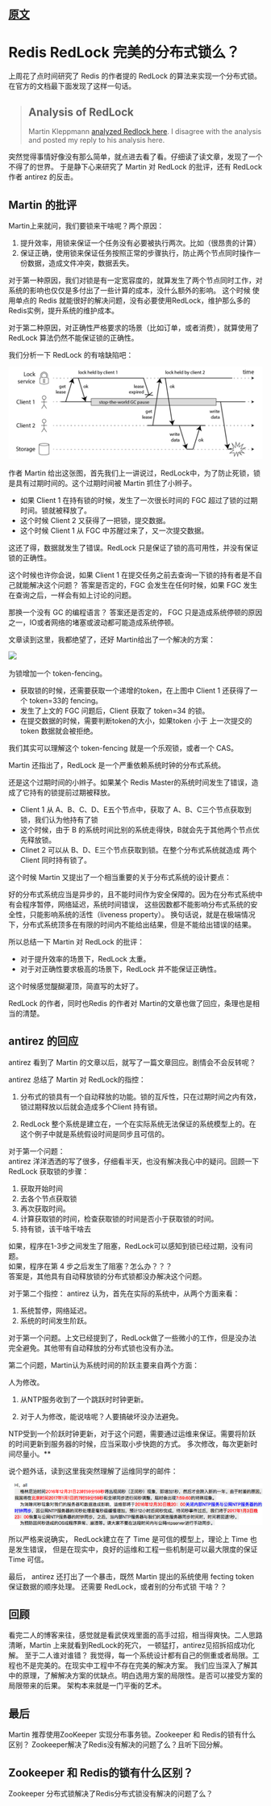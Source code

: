 ## [原文](https://xilidou.com/2017/10/29/Redis-RedLock-%E5%AE%8C%E7%BE%8E%E7%9A%84%E5%88%86%E5%B8%83%E5%BC%8F%E9%94%81%E4%B9%88%EF%BC%9F/)

# Redis RedLock 完美的分布式锁么？


上周花了点时间研究了 Redis 的作者提的 RedLock 的算法来实现一个分布式锁。在官方的文档最下面发现了这样一句话。

> ## Analysis of RedLock
> Martin Kleppmann [analyzed Redlock here](http://martin.kleppmann.com/2016/02/08/how-to-do-distributed-locking.html).
I disagree with the analysis and posted my reply to his analysis here.

突然觉得事情好像没有那么简单，就点进去看了看。仔细读了读文章，发现了一个不得了的世界。
于是静下心来研究了 Martin 对 RedLock 的批评，还有 RedLock 作者 antirez 的反击。

## Martin 的批评
Martin上来就问，我们要锁来干啥呢？两个原因：

1. 提升效率，用锁来保证一个任务没有必要被执行两次。比如（很昂贵的计算）
2. 保证正确，使用锁来保证任务按照正常的步骤执行，防止两个节点同时操作一份数据，造成文件冲突，数据丢失。

对于第一种原因，我们对锁是有一定宽容度的，就算发生了两个节点同时工作，对系统的影响也仅仅是多付出了一些计算的成本，没什么额外的影响。
这个时候 使用单点的 Redis 就能很好的解决问题，没有必要使用RedLock，维护那么多的Redis实例，提升系统的维护成本。

对于第二种原因，对正确性严格要求的场景（比如订单，或者消费），就算使用了 RedLock 算法仍然不能保证锁的正确性。

我们分析一下 RedLock 的有啥缺陷吧：

![](../../images/redis/unsafe-lock.png)

作者 Martin 给出这张图，首先我们上一讲说过，RedLock中，为了防止死锁，锁是具有过期时间的。这个过期时间被 Martin 抓住了小辫子。

- 如果 Client 1 在持有锁的时候，发生了一次很长时间的 FGC 超过了锁的过期时间。锁就被释放了。
- 这个时候 Client 2 又获得了一把锁，提交数据。
- 这个时候 Client 1 从 FGC 中苏醒过来了，又一次提交数据。

这还了得，数据就发生了错误。RedLock 只是保证了锁的高可用性，并没有保证锁的正确性。

这个时候也许你会说，如果 Client 1 在提交任务之前去查询一下锁的持有者是不自己就能解决这个问题？
答案是否定的，FGC 会发生在任何时候，如果 FGC 发生在查询之后，一样会有如上讨论的问题。

那换一个没有 GC 的编程语言？
答案还是否定的， FGC 只是造成系统停顿的原因之一，IO或者网络的堵塞或波动都可能造成系统停顿。

文章读到这里，我都绝望了，还好 Martin给出了一个解决的方案：

![](../../../images/redis/unsafe-lock-2.png)

为锁增加一个 token-fencing。

- 获取锁的时候，还需要获取一个递增的token，在上图中 Client 1 还获得了一个 token=33的 fencing。
- 发生了上文的 FGC 问题后，Client 获取了 token=34 的锁。
- 在提交数据的时候，需要判断token的大小，如果token 小于 上一次提交的 token 数据就会被拒绝。

我们其实可以理解这个 token-fencing 就是一个乐观锁，或者一个 CAS。

Martin 还指出了，RedLock 是一个严重依赖系统时钟的分布式系统。

还是这个过期时间的小辫子。如果某个 Redis Master的系统时间发生了错误，造成了它持有的锁提前过期被释放。

- Client 1 从 A、B、C、D、E五个节点中，获取了 A、B、C三个节点获取到锁，我们认为他持有了锁
- 这个时候，由于 B 的系统时间比别的系统走得快，B就会先于其他两个节点优先释放锁。
- Clinet 2 可以从 B、D、E三个节点获取到锁。在整个分布式系统就造成 两个 Client 同时持有锁了。

这个时候 Martin 又提出了一个相当重要的关于分布式系统的设计要点：

好的分布式系统应当是异步的，且不能时间作为安全保障的。因为在分布式系统中有会程序暂停，网络延迟，系统时间错误，
这些因数都不能影响分布式系统的安全性，只能影响系统的活性（liveness property）。
换句话说，就是在极端情况下，分布式系统顶多在有限的时间内不能给出结果，但是不能给出错误的结果。

所以总结一下 Martin 对 RedLock 的批评：

- 对于提升效率的场景下，RedLock 太重。
- 对于对正确性要求极高的场景下，RedLock 并不能保证正确性。

这个时候感觉醍醐灌顶，简直写的太好了。

RedLock 的作者，同时也Redis 的作者对 Martin的文章也做了回应，条理也是相当的清楚。

## antirez 的回应
antirez 看到了 Martin 的文章以后，就写了一篇文章回应。剧情会不会反转呢？

antirez 总结了 Martin 对 RedLock的指控：

1. 分布式的锁具有一个自动释放的功能。锁的互斥性，只在过期时间之内有效，锁过期释放以后就会造成多个Client 持有锁。

2. RedLock 整个系统是建立在，一个在实际系统无法保证的系统模型上的。在这个例子中就是系统假设时间是同步且可信的。

对于第一个问题：   
antirez 洋洋洒洒的写了很多，仔细看半天，也没有解决我心中的疑问。回顾一下RedLock 获取锁的步骤：

1. 获取开始时间
2. 去各个节点获取锁
3. 再次获取时间。
4. 计算获取锁的时间，检查获取锁的时间是否小于获取锁的时间。
5. 持有锁，该干啥干啥去

如果，程序在1-3步之间发生了阻塞，RedLock可以感知到锁已经过期，没有问题。   
如果，程序在第 4 步之后发生了阻塞？怎么办？？？   
答案是，其他具有自动释放锁的分布式锁都没办解决这个问题。   

对于第二个指控：
antirez 认为，首先在实际的系统中，从两个方面来看：

1. 系统暂停，网络延迟。
2. 系统的时间发生阶跃。

对于第一个问题。上文已经提到了，RedLock做了一些微小的工作，但是没办法完全避免。其他带有自动释放的分布式锁也没有办法。

第二个问题，Martin认为系统时间的阶跃主要来自两个方面：

人为修改。

1. 从NTP服务收到了一个跳跃时时钟更新。

2. 对于人为修改，能说啥呢？人要搞破坏没办法避免。

NTP受到一个阶跃时钟更新，对于这个问题，需要通过运维来保证。需要将阶跃的时间更新到服务器的时候，应当采取小步快跑的方式。
多次修改，每次更新时间尽量小。**

说个题外话，读到这里我突然理解了运维同学的邮件：

![](../../images/redis/Screenshot_redis_lock.png)

所以严格来说确实， RedLock建立在了 Time 是可信的模型上，理论上 Time 也是发生错误，
但是在现实中，良好的运维和工程一些机制是可以最大限度的保证 Time 可信。

最后， antirez 还打出了一个暴击，既然 Martin 提出的系统使用 fecting token 保证数据的顺序处理。
还需要 RedLock，或者别的分布式锁 干啥？？

## 回顾
看完二人的博客来往，感觉就是看武侠戏里面的高手过招，相当得爽快。二人思路清晰，Martin 上来就看到RedLock的死穴，
一顿猛打，antirez见招拆招成功化解。
至于二人谁对谁错？
我觉得，每一个系统设计都有自己的侧重或者局限。工程也不是完美的。在现实中工程中不存在完美的解决方案。
我们应当深入了解其中的原理，了解解决方案的优缺点。明白选用方案的局限性。是否可以接受方案的局限带来的后果。
架构本来就是一门平衡的艺术。

## 最后
Martin 推荐使用ZooKeeper 实现分布事务锁。Zookeeper 和 Redis的锁有什么区别？ Zookeeper解决了Redis没有解决的问题了么？且听下回分解。

## Zookeeper 和 Redis的锁有什么区别？ 

Zookeeper 分布式锁解决了Redis分布式锁没有解决的问题了么？
